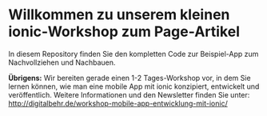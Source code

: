 # Willkommen zu unserem kleinen ionic-Workshop zum Page-Artikel

In diesem Repository finden Sie den kompletten Code zur Beispiel-App zum Nachvollziehen und Nachbauen.

__Übrigens:__ Wir bereiten gerade einen 1-2 Tages-Workshop vor, in dem Sie lernen können, wie man eine mobile App mit ionic konzipiert, entwickelt und veröffentlich. Weitere Informationen und den Newsletter finden Sie unter: http://digitalbehr.de/workshop-mobile-app-entwicklung-mit-ionic/
